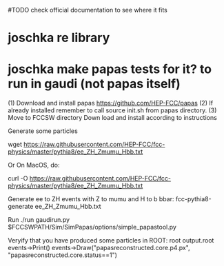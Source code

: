 #TODO check official documentation to see where it fits
# joschka re library
# joschka make papas tests for it? to run in gaudi (not papas itself)

(1) Download and install papas   https://github.com/HEP-FCC/papas
(2) If already installed remember to call
source init.sh
from papas directory.
(3) Move to FCCSW directory
Down load and install according to instructions

Generate some particles

wget https://raw.githubusercontent.com/HEP-FCC/fcc-physics/master/pythia8/ee_ZH_Zmumu_Hbb.txt


Or On MacOS, do:

curl -O https://raw.githubusercontent.com/HEP-FCC/fcc-physics/master/pythia8/ee_ZH_Zmumu_Hbb.txt

Generate ee to ZH events with Z to mumu and H to b bbar:
fcc-pythia8-generate ee_ZH_Zmumu_Hbb.txt

Run
./run gaudirun.py $FCCSWPATH/Sim/SimPapas/options/simple_papastool.py
 
 
Veryify that you have produced some particles in ROOT:
 root output.root
 events->Print()
 events->Draw("papasreconstructed.core.p4.px", "papasreconstructed.core.status==1")



